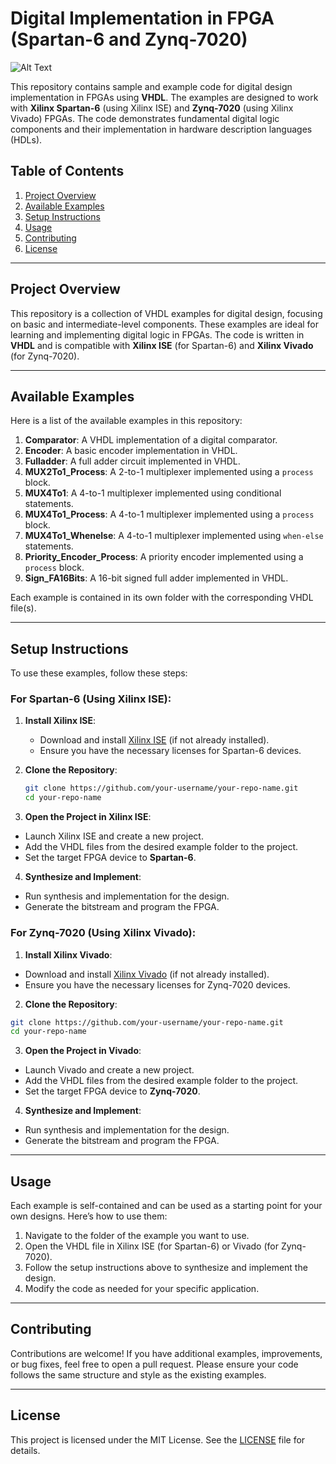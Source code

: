 # Digital Implementation in FPGA (Spartan-6 and Zynq-7020)

<img src="https://download.logo.wine/logo/Xilinx/Xilinx-Logo.wine.png" alt="Alt Text">


This repository contains sample and example code for digital design implementation in FPGAs using **VHDL**. The examples are designed to work with **Xilinx Spartan-6** (using Xilinx ISE) and **Zynq-7020** (using Xilinx Vivado) FPGAs. The code demonstrates fundamental digital logic components and their implementation in hardware description languages (HDLs).

## Table of Contents
1. [Project Overview](#project-overview)
2. [Available Examples](#available-examples)
3. [Setup Instructions](#setup-instructions)
4. [Usage](#usage)
5. [Contributing](#contributing)
6. [License](#license)

---

## Project Overview

This repository is a collection of VHDL examples for digital design, focusing on basic and intermediate-level components. These examples are ideal for learning and implementing digital logic in FPGAs. The code is written in **VHDL** and is compatible with **Xilinx ISE** (for Spartan-6) and **Xilinx Vivado** (for Zynq-7020).

---

## Available Examples

Here is a list of the available examples in this repository:

1. **Comparator**: A VHDL implementation of a digital comparator.
2. **Encoder**: A basic encoder implementation in VHDL.
3. **Fulladder**: A full adder circuit implemented in VHDL.
4. **MUX2To1_Process**: A 2-to-1 multiplexer implemented using a `process` block.
5. **MUX4To1**: A 4-to-1 multiplexer implemented using conditional statements.
6. **MUX4To1_Process**: A 4-to-1 multiplexer implemented using a `process` block.
7. **MUX4To1_Whenelse**: A 4-to-1 multiplexer implemented using `when-else` statements.
8. **Priority_Encoder_Process**: A priority encoder implemented using a `process` block.
9. **Sign_FA16Bits**: A 16-bit signed full adder implemented in VHDL.

Each example is contained in its own folder with the corresponding VHDL file(s).

---

## Setup Instructions

To use these examples, follow these steps:

### For Spartan-6 (Using Xilinx ISE):
1. **Install Xilinx ISE**:
   - Download and install [Xilinx ISE](https://www.xilinx.com/support/download/index.html/content/xilinx/en/downloadNav/design-tools.html) (if not already installed).
   - Ensure you have the necessary licenses for Spartan-6 devices.

2. **Clone the Repository**:
   ```bash
   git clone https://github.com/your-username/your-repo-name.git
   cd your-repo-name

3. **Open the Project in Xilinx ISE**:
- Launch Xilinx ISE and create a new project.
- Add the VHDL files from the desired example folder to the project.
- Set the target FPGA device to **Spartan-6**.

4. **Synthesize and Implement**:
- Run synthesis and implementation for the design.
- Generate the bitstream and program the FPGA.

### For Zynq-7020 (Using Xilinx Vivado):
1. **Install Xilinx Vivado**:
- Download and install [Xilinx Vivado](https://www.xilinx.com/support/download.html) (if not already installed).
- Ensure you have the necessary licenses for Zynq-7020 devices.

2. **Clone the Repository**:
```bash
git clone https://github.com/your-username/your-repo-name.git
cd your-repo-name
```

3. **Open the Project in Vivado**:
- Launch Vivado and create a new project.
- Add the VHDL files from the desired example folder to the project.
- Set the target FPGA device to **Zynq-7020**.

4. **Synthesize and Implement**:
- Run synthesis and implementation for the design.
- Generate the bitstream and program the FPGA.

---

## Usage

Each example is self-contained and can be used as a starting point for your own designs. Here’s how to use them:

1. Navigate to the folder of the example you want to use.
2. Open the VHDL file in Xilinx ISE (for Spartan-6) or Vivado (for Zynq-7020).
3. Follow the setup instructions above to synthesize and implement the design.
4. Modify the code as needed for your specific application.

---

## Contributing

Contributions are welcome! If you have additional examples, improvements, or bug fixes, feel free to open a pull request. Please ensure your code follows the same structure and style as the existing examples.

---

## License

This project is licensed under the MIT License. See the [LICENSE](LICENSE) file for details.
